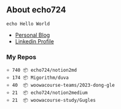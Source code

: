 ## About echo724

<pre><code>echo Hello World</code></pre>

- [Personal Blog](https://medium.com/@echo724)
- [Linkedin Profile](https://www.linkedin.com/in/echo724)

### My Repos
```
⭐️ 740 📦 echo724/notion2md
⭐️ 174 📦 Migorithm/duva
⭐️ 40  📦 woowacourse-teams/2023-dong-gle
⭐️ 21  📦 echo724/notion2medium
⭐️ 21  📦 woowacourse-study/Gugles
```
